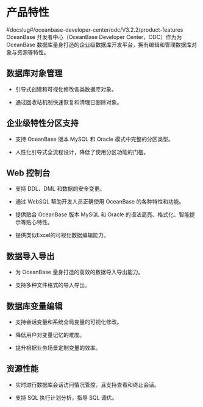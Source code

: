 产品特性 
=========================
#docslug#/oceanbase-developer-center/odc/V3.2.2/product-features
OceanBase 开发者中心（OceanBase Developer Center，ODC）作为为 OceanBase 数据库量身打造的企业级数据库开发平台，拥有编辑和管理数据库对象与资源等特性。

数据库对象管理 
----------------

* 引导式创建和可视化修改各类数据库对象。

  

* 通过回收站机制快速恢复和清理已删除对象。

  




企业级特性分区支持 
------------------

* 支持 OceanBase 版本 MySQL 和 Oracle 模式中完整的分区类型。

  

* 人性化引导式全流程设计，降低了使用分区功能的门槛。

  




Web 控制台 
----------------

* 支持 DDL、DML 和数据的安全变更。

  

* 通过 WebSQL 帮助开发人员正确使用 OceanBase 的各种特性和功能。

  

* 提供贴合 OceanBase 版本 MySQL 和 Oracle 的语法高亮、格式化、智能提示等贴心特性。

  

* 提供类似Excel的可视化数据编辑能力。

  




数据导入导出 
---------------

* 为 OceanBase 量身打造的高效的数据导入导出能力。

  

* 支持多种文件格式的导入导出。

  




数据库变量编辑 
----------------

* 支持会话变量和系统全局变量的可视化修改。

  

* 降低用户对变量记忆的难度。

  

* 提升根据业务场景定制变量的效率。

  




资源性能 
-------------

* 实时进行数据库会话访问情况管控，且支持查看和终止会话。

  

* 支持 SQL 执行计划分析，指导 SQL 调优。

  



